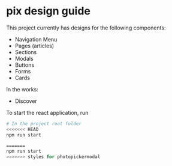 # pix design guide
This project currently has designs for the following components:
- Navigation Menu 
- Pages (articles)
- Sections
- Modals
- Buttons
- Forms
- Cards

In the works:
- Discover 

To start the react application, run

```bash
# In the project root folder
<<<<<<< HEAD
npm run start

=======
npm run start
>>>>>>> styles for photopickermodal
